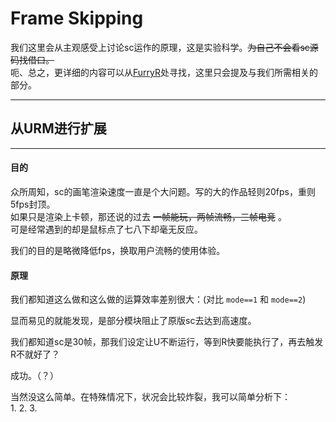 # Frame Skipping

我们这里会从主观感受上讨论sc运作的原理，这是实验科学。~~为自己不会看sc源码找借口。~~  
呃、总之，更详细的内容可以从[FurryR](https://github.com/FurryR)处寻找，这里只会提及与我们所需相关的部分。  

-----

## 从URM进行扩展

-----

#### 目的

众所周知，sc的画笔渲染速度一直是个大问题。写的大的作品轻则20fps，重则5fps封顶。  
如果只是渲染上卡顿，那还说的过去 ~~一帧能玩，两帧流畅，三帧电竞~~ 。  
可是经常遇到的却是鼠标点了七八下却毫无反应。  

我们的目的是略微降低fps，换取用户流畅的使用体验。

#### 原理

我们都知道这么做和这么做的运算效率差别很大：(对比 `mode==1` 和 `mode==2`)  



显而易见的就能发现，是部分模块阻止了原版sc去达到高速度。  

我们都知道sc是30帧，那我们设定让U不断运行，等到R快要能执行了，再去触发R不就好了？  



成功。（？）  

当然没这么简单。在特殊情况下，状况会比较炸裂，我可以简单分析下：  
1.
2.
3.